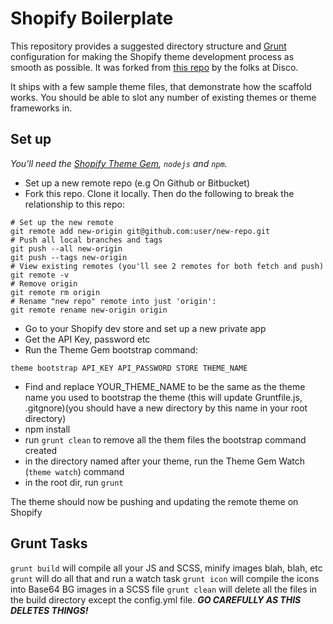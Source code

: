 Shopify Boilerplate
======================
This repository provides a suggested directory structure and [Grunt](http://gruntjs.com) configuration for making the Shopify theme development process as smooth as possible. It was forked from
[this repo](https://github.com/discolabs/shopify-theme-scaffold) by the folks at Disco.

It ships with a few sample theme files, that demonstrate how the scaffold works. You should be able to slot any number of existing themes or theme frameworks in.

## Set up

*You'll need the [Shopify Theme Gem](https://github.com/Shopify/shopify_theme), `nodejs` and `npm`.*

- Set up a new remote repo (e.g On Github or Bitbucket)
- Fork this repo. Clone it locally. Then do the following to break the relationship to this repo:

```shell
# Set up the new remote
git remote add new-origin git@github.com:user/new-repo.git
# Push all local branches and tags
git push --all new-origin
git push --tags new-origin
# View existing remotes (you'll see 2 remotes for both fetch and push)
git remote -v
# Remove origin
git remote rm origin
# Rename "new repo" remote into just 'origin':
git remote rename new-origin origin
```

- Go to your Shopify dev store and set up a new private app
- Get the API Key, password etc
- Run the Theme Gem bootstrap command:

```shell
theme bootstrap API_KEY API_PASSWORD STORE THEME_NAME
```

- Find and replace YOUR_THEME_NAME to be the same as the theme name you used to bootstrap the theme (this will update Gruntfile.js, .gitgnore)(you should have a new directory by this name in your root directory)
- npm install
- run `grunt clean` to remove all the them files the bootstrap command created
- in the directory named after your theme, run the Theme Gem Watch (`theme watch`) command
- in the root dir, run `grunt`

The theme should now be pushing and updating the remote theme on Shopify


## Grunt Tasks

`grunt build` will compile all your JS and SCSS, minify images blah, blah, etc
`grunt` will do all that and run a watch task
`grunt icon` will compile the icons into Base64 BG images in a SCSS file
`grunt clean` will delete all the files in the build directory except the config.yml file. __*GO CAREFULLY AS THIS DELETES THINGS!*__
